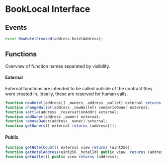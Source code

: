 # BookLocal Interface

## Events
```js
event NewHotelCreated(address hotelAddress);
```

## Functions
Overview of function names separated by visibility.

#### External
External functions are intended to be called outside of the contract they were created in. Ideally, these are reserved for human calls.
```js
function newHotel(address[] _owners, address _wallet) external returns (address hotel);
function changeWallet(address _newWallet) senderIsOwner external;
function settle(address _reservationAddr) external;
function addOwner(address _owner) external;
function removeOwner(address _owner) external;
function getOwners() external returns (address[]);
```

#### Public
```js
function getHotelCount() external view returns (uint256);
function getHotelAddress(uint256 _hotelId) public view  returns (address);
function getWallet() public view returns (address);
```
